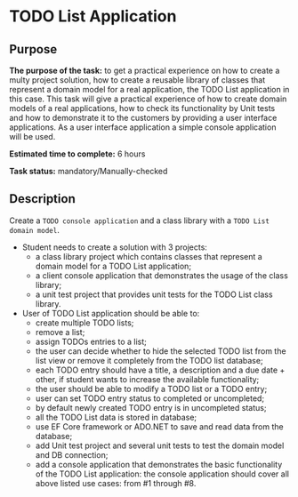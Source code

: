 # TODO List Application

## Purpose
**The purpose of the task:** to get a practical experience on how to create a multy project solution, how to create a reusable library of classes that represent a domain model for a real application, the TODO List application in this case. This task will give a practical experience of how to create domain models of a real applications, how to check its functionality by Unit tests and how to demonstrate it to the customers by providing a user interface applications. As a user interface application a simple console application will be used.
  
**Estimated time to complete:** 6 hours

**Task status:** mandatory/Manually-checked

## Description

Create a `TODO console application` and a class library with a `TODO List domain model`.   

- Student needs to create a solution with 3 projects:
    - a class library project which contains classes that represent a domain model for a TODO List application;
    - a client console application that demonstrates the usage of the class library;
    - a unit test project that provides unit tests for the TODO List class library.
- User of TODO List application should be able to:
    - create multiple TODO lists;
    - remove a list;
    - assign TODOs entries to a list;
    - the user can decide whether to hide the selected TODO list from the list view  or remove it completely from the TODO list database;
    - each TODO entry should have a title, a description and a due date + other, if student wants to increase the available functionality;
    - the user should  be able to modify a TODO list or a TODO entry;
    - user can set TODO entry status to completed or uncompleted;
    - by default newly created TODO entry is in uncompleted status;
    - all the TODO List data is stored in database;
    - use EF Core framework or ADO.NET to save and read data from the database;
    - add Unit test project and several unit tests to test the domain model and DB connection;
    - add a console application that demonstrates the basic functionality of the TODO List application: the console application should cover all above listed use cases: from #1 through #8.

